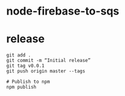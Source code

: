 # node-firebase-to-sqs

# release

    git add .
    git commit -m “Initial release”
    git tag v0.0.1 
    git push origin master --tags
    
    # Publish to npm
    npm publish
